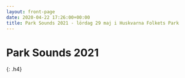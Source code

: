 ```yaml
---
layout: front-page
date: 2020-04-22 17:26:00+00:00
title: Park Sounds 2021 - lördag 29 maj i Huskvarna Folkets Park
---
```


# Park Sounds 2021
{: .h4}

